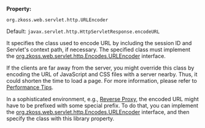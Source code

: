 **Property:**

`org.zkoss.web.servlet.http.URLEncoder`

Default: `javax.servlet.http.HttpServletResponse.encodeURL`

It specifies the class used to encode URL by including the session ID
and Servlet's context path, if necessary. The specified class must
implement the
[org.zkoss.web.servlet.http.Encodes.URLEncoder](https://www.zkoss.org/javadoc/latest/zk/org/zkoss/web/servlet/http/Encodes/URLEncoder.html)
interface.

If the clients are far away from the server, you might override this
class by encoding the URL of JavaScript and CSS files with a server
nearby. Thus, it could shorten the time to load a page. For more
information, please refer to [Performance Tips]({{site.baseurl}}/zk_dev_ref/performance_tips/load_javascript_and_css_from_server_nearby).

In a sophisticated environment, e.g., [Reverse Proxy](http://en.wikipedia.org/wiki/Reverse_proxy), the encoded URL
might have to be prefixed with some special prefix. To do that, you can
implement the
[org.zkoss.web.servlet.http.Encodes.URLEncoder](https://www.zkoss.org/javadoc/latest/zk/org/zkoss/web/servlet/http/Encodes/URLEncoder.html)
interface, and then specify the class with this library property.
